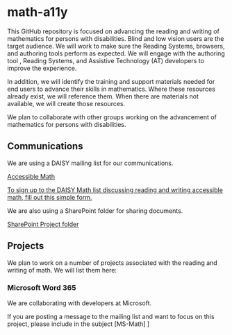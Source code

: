 # math-a11y

This GitHub repository is focused on advancing the reading and writing of mathematics for persons with disabilities. Blind and low vision users are the target audience. We will work to make sure the Reading Systems, browsers, and authoring tools 
perform as expected. We will engage with the authoring tool , Reading Systems, and Assistive Technology (AT) developers to improve the experience.

In addition, we will identify the training and support materials needed for end users to advance their skills in mathematics. Where these resources already exist, we will reference them. When there are materials not available, we will create those resources.

We plan to collaborate with other groups working on the advancement of mathematics for persons with disabilities.

## Communications

We are using a DAISY mailing list for our communications.

[Accessible Math](math@daisylists.org)

[To sign up to the DAISY Math list discussing reading and writing accessible math, fill out this simple form.](math@daisylists.org)

We are also using a SharePoint folder for sharing documents.

[SharePoint Project folder](https://daisy365.sharepoint.com/:f:/s/SharedProjects/EgH9RyJlPgJNsKNf9UdWiXEBmwJcpbjlAvt19MKU-_yKIw?e=n2acMq)

## Projects

We plan to work on a number of projects associated with the reading and writing of math. We will list them here:

### Microsoft Word 365

We are collaborating with developers at Microsoft.

If you are posting a message to the mailing list and want to focus on this project, please include in the subject [MS-Math]
]

